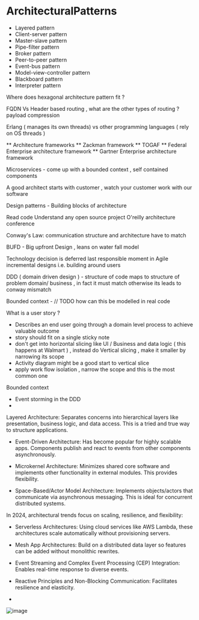 # ArchitecturalPatterns

- Layered pattern
- Client-server pattern
- Master-slave pattern
- Pipe-filter pattern
- Broker pattern
- Peer-to-peer pattern
- Event-bus pattern
- Model-view-controller pattern
- Blackboard pattern
- Interpreter pattern

Where does hexagonal architecture pattern fit ?

FQDN Vs Header based routing , what are the other types of routing ?
payload compression 

Erlang ( manages its own threads) vs other programming languages ( rely on OS threads ) 

** Architecture frameworks
   ** Zackman framework
   ** TOGAF
   ** Federal Enterprise architecture framework 
   ** Gartner Enterprise architecture framework

Microservices - come up with a bounded context , self contained components

A good architect starts with customer , watch your customer work with our software

Design patterns - Building blocks of architecture

Read code
Understand any open source project 
O'reilly architecture conference

Conway's Law:  communication structure and architecture have to match

BUFD - Big upfront Design , leans on water fall model

Technology decision is deferred last responsible moment in Agile incremental designs i.e. building around users

DDD ( domain driven design )  - structure of code maps to structure of problem domain/ business , in fact it must match otherwise its leads to conway mismatch 

Bounded context - // TODO how can this be modelled in real code 

What is a user story ?
- Describes an end user going through a domain level process to achieve valuable outcome
- story should fit on a single sticky note
- don't get into horizontal slicing like UI / Business and data logic ( this happens at Walmart ) , instead do Vertical slicing , make it smaller by narrowing its scope
- Activity diagram might be a good start to vertical slice
- apply work flow isolation , narrow the scope and this is the most common one

Bounded context 
- Event storming in the DDD 
- 




 Layered Architecture: Separates concerns into hierarchical layers like presentation, business logic, and data access. This is a tried and true way to structure applications.

- Event-Driven Architecture: Has become popular for highly scalable apps. Components publish and react to events from other components asynchronously.

- Microkernel Architecture: Minimizes shared core software and implements other functionality in external modules. This provides flexibility.

- Space-Based/Actor Model Architecture: Implements objects/actors that communicate via asynchronous messaging. This is ideal for concurrent distributed systems.

In 2024, architectural trends focus on scaling, resilience, and flexibility:

- Serverless Architectures: Using cloud services like AWS Lambda, these architectures scale automatically without provisioning servers.

- Mesh App Architectures: Build on a distributed data layer so features can be added without monolithic rewrites.

- Event Streaming and Complex Event Processing (CEP) Integration: Enables real-time response to diverse events.

- Reactive Principles and Non-Blocking Communication: Facilitates resilience and elasticity.
- 
![image](https://github.com/learningdebunked/ArchitecturalPatterns/assets/7702406/2dd37368-b933-4bba-9e1d-bfd2906c3a70)
